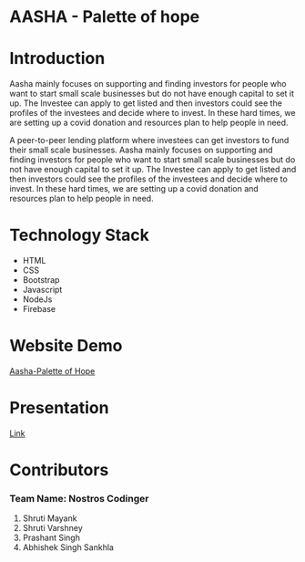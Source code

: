 <h1>AASHA - Palette of hope</h1>

# Introduction
Aasha mainly focuses on supporting and finding investors for people who want to start small scale businesses but do not have enough capital to set it up.
The Investee can apply to get listed and then investors could see the profiles of the investees and decide where to invest.
In these hard times, we are setting up a covid donation and resources plan to help people in need.

A peer-to-peer lending platform where investees can get investors to fund their small scale businesses.
Aasha mainly focuses on supporting and finding investors for people who want to start small scale businesses but do not have enough capital to set it up.
The Investee can apply to get listed and then investors could see the profiles of the investees and decide where to invest.
In these hard times, we are setting up a covid donation and resources plan to help people in need.

# Technology Stack
<ul>
  <li>HTML</li>
  <li>CSS</li>
  <li>Bootstrap</li>
  <li>Javascript</li>
  <li>NodeJs</li>
  <li>Firebase</li>
</ul>

# Website Demo
[Aasha-Palette of Hope](https://aasha-node.herokuapp.com/ "Aasha's Homepage")

# Presentation
[Link](https://www.canva.com/design/DAEfLj9yIOI/zFC1xRYSt54Ixumzq8FQJQ/view?utm_content=DAEfLj9yIOI&utm_campaign=designshare&utm_medium=link&utm_source=publishsharelink "Aasha's PPT")

# Contributors
### Team Name: Nostros Codinger
  1. Shruti Mayank
  2. Shruti Varshney
  3. Prashant Singh
  4. Abhishek Singh Sankhla

                                               
